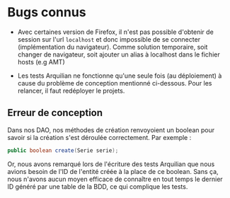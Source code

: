 # Bugs connus
- Avec certaines version de Firefox, il n'est pas possible d'obtenir de session sur l'url `localhost` et donc impossible de se connecter (implémentation du navigateur). Comme solution temporaire, soit changer de navigateur, soit ajouter un alias à localhost dans le fichier hosts (e.g AMT)

- Les tests Arquilian ne fonctionne qu'une seule fois (au déploiement) à cause du problème de conception mentionné ci-dessous. Pour les relancer, il faut redéployer le projets.

## Erreur de conception
Dans nos DAO, nos méthodes de création renvoyoient un boolean pour savoir si la création s'est déroulée correctement. Par exemple :
```java
public boolean create(Serie serie);
```
Or, nous avons remarqué lors de l'écriture des tests Arquilian que nous avions besoin de l'ID de l'entité créée à la place de ce boolean. Sans ça, nous n'avons aucun moyen efficace de connaître en tout temps le dernier ID généré par une table de la BDD, ce qui complique les tests.
